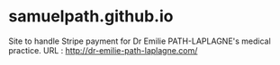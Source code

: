 # samuelpath.github.io
Site to handle Stripe payment for Dr Emilie PATH-LAPLAGNE's medical practice.
URL : http://dr-emilie-path-laplagne.com/